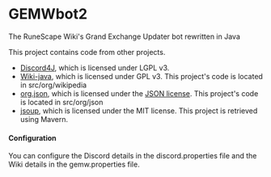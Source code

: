 GEMWbot2
========

The RuneScape Wiki's Grand Exchange Updater bot rewritten in Java

This project contains code from other projects. 
* <a href="https://github.com/Discord4J/Discord4J">Discord4J</a>, which is licensed under LGPL v3.
* <a href="https://code.google.com/p/wiki-java/">Wiki-java</a>, which is licensed under GPL v3. This project's code is located in src/org/wikipedia
* <a href="http://www.json.org/java/index.html">org.json</a>, which is licensed under the <a href="http://www.json.org/license.html">JSON license</a>. This project's code is located in src/org/json
* <a href="http://jsoup.org">jsoup</a>, which is licensed under the MIT license. This project is retrieved using Mavern. 

#### Configuration
 You can configure the Discord details in the discord.properties file and the Wiki details in the gemw.properties file.

